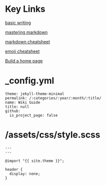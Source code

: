 # Key Links

[basic writing](https://help.github.com/en/github/writing-on-github/basic-writing-and-formatting-syntax)

[mastering markdown](https://guides.github.com/features/mastering-markdown/)

[markdown cheatsheet](https://guides.github.com/pdfs/markdown-cheatsheet-online.pdf)

[emoji cheatsheet](https://www.webfx.com/tools/emoji-cheat-sheet/)

[Build a home page](https://www.freshtechtips.com/2019/02/create-personal-website-github-pages.html)

# _config.yml

```
theme: jekyll-theme-minimal
permalink: /:categories/:year/:month/:title/
name: Wiki Guide
title: null
github:
  is_project_page: false
```

# /assets/css/style.scss

```
---
---

@import "{{ site.theme }}";

header {
  display: none;
}
```
